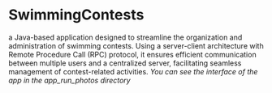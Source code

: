 # SwimmingContests
 a Java-based application designed to streamline the organization and administration of swimming contests. Using a server-client architecture with Remote Procedure Call (RPC) protocol, it ensures efficient communication between multiple users and a centralized server, facilitating seamless management of contest-related activities.
 *You can see the interface of the app in the app_run_photos directory*
